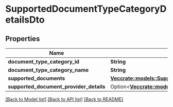 # SupportedDocumentTypeCategoryDetailsDto

## Properties

Name | Type | Description | Notes
------------ | ------------- | ------------- | -------------
**document_type_category_id** | **String** |  | 
**document_type_category_name** | **String** |  | 
**supported_documents** | [**Vec<crate::models::SupportedDocumentDetailsDto>**](SupportedDocumentDetailsDto.md) |  | 
**supported_document_provider_details** | Option<[**Vec<crate::models::SupportedDocumentProviderDetailsDto>**](SupportedDocumentProviderDetailsDto.md)> |  | [optional]

[[Back to Model list]](../README.md#documentation-for-models) [[Back to API list]](../README.md#documentation-for-api-endpoints) [[Back to README]](../README.md)


